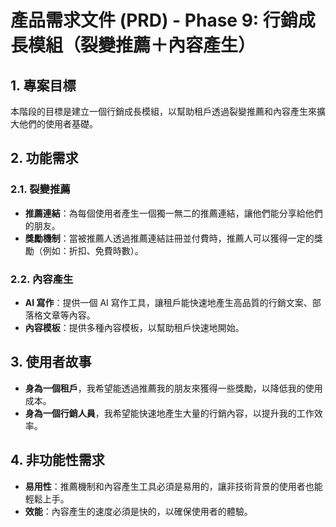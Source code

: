 
# 產品需求文件 (PRD) - Phase 9: 行銷成長模組（裂變推薦＋內容產生）

## 1. 專案目標

本階段的目標是建立一個行銷成長模組，以幫助租戶透過裂變推薦和內容產生來擴大他們的使用者基礎。

## 2. 功能需求

### 2.1. 裂變推薦

-   **推薦連結**：為每個使用者產生一個獨一無二的推薦連結，讓他們能分享給他們的朋友。
-   **獎勵機制**：當被推薦人透過推薦連結註冊並付費時，推薦人可以獲得一定的獎勵（例如：折扣、免費時數）。

### 2.2. 內容產生

-   **AI 寫作**：提供一個 AI 寫作工具，讓租戶能快速地產生高品質的行銷文案、部落格文章等內容。
-   **內容模板**：提供多種內容模板，以幫助租戶快速地開始。

## 3. 使用者故事

-   **身為一個租戶**，我希望能透過推薦我的朋友來獲得一些獎勵，以降低我的使用成本。
-   **身為一個行銷人員**，我希望能快速地產生大量的行銷內容，以提升我的工作效率。

## 4. 非功能性需求

-   **易用性**：推薦機制和內容產生工具必須是易用的，讓非技術背景的使用者也能輕鬆上手。
-   **效能**：內容產生的速度必須是快的，以確保使用者的體驗。


